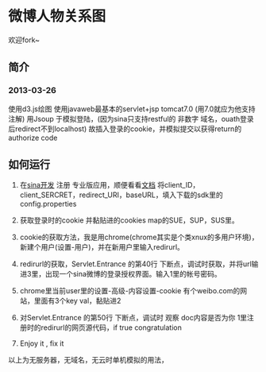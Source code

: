 # 微博人物关系图

欢迎fork~

## 简介
### 2013-03-26
使用d3.js绘图
使用javaweb最基本的servlet+jsp tomcat7.0 (用7.0就应为他支持注解)
用Jsoup 于模拟登陆，(因为sina只支持restful的 非数字 域名，ouath登录后redirect不到localhost) 
故插入登录的cookie，并模拟提交以获得return的authorize code


## 如何运行
1.  在[sina开发](http://open.weibo.com/) 注册 专业版应用，顺便看看[文档](http://open.weibo.com/wiki/API%E6%96%87%E6%A1%A3_V2)
将client_ID，client_SERCRET，redirect_URI，baseURL，填入下载的sdk里的config.properties

2.  获取登录时的cookie 并黏贴进的cookies map的SUE，SUP，SUS里。
3.  cookie的获取方法，我是用chrome(chrome其实是个类xnux的多用户环境)，新建个用户(设置-用户)，并在新用户里输入redirurl。
4.  redirurl的获取，Servlet.Entrance 的第40行 下断点，调试时获取，并将url输进3里，出现一个sina微博的登录授权界面。输入1里的帐号密码。
5.  chrome里当前user里的设置-高级-内容设置-cookie 有个weibo.com的网站，里面有3个key val，黏贴进2
6.  对Servlet.Entrance 的第50行 下断点，调试时 观察 doc内容是否为你 1里注册时的redirurl的网页源代码，if true  congratulation
7.  Enjoy it , fix it

以上为无服务器，无域名，无云时单机模拟的用法，
